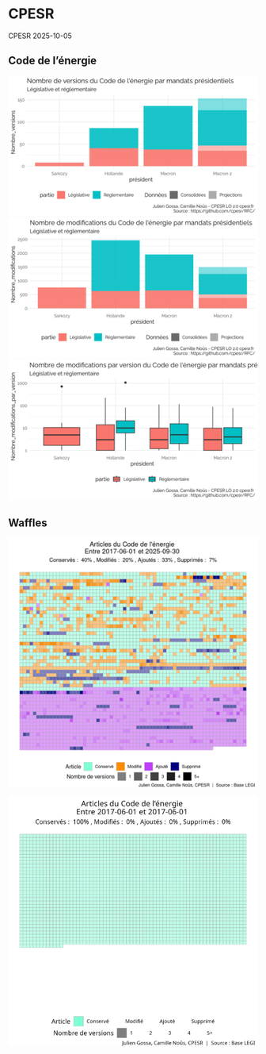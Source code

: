 CPESR
================
CPESR
2025-10-05

## Code de l’énergie

<img src="./legifouille-code_files/figure-gfm/versions-1.png" width="672" />

<img src="./legifouille-code_files/figure-gfm/modifications-1.png" width="672" />
<img src="./legifouille-code_files/figure-gfm/taille_modifications-1.png" width="672" />

## Waffles

<img src="./legifouille-code_files/figure-gfm/unnamed-chunk-4-1.png" width="672" />

![](./../../gifs/code-de-l-energie.gif)<!-- -->
